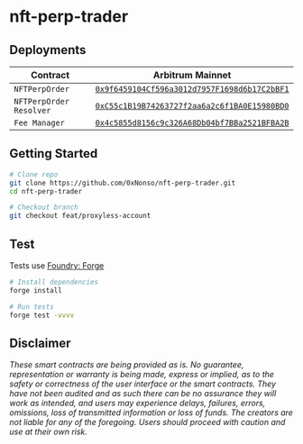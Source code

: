 # nft-perp-trader


## Deployments

| Contract      |    Arbitrum Mainnet                                                                                                                |                                                              
|---------------|-------------------------------------------------------------------------------------------------------------------------|
| `NFTPerpOrder` | [`0x9f6459104Cf596a3012d7957F1698d6b17C2bBF1`](https://arbiscan.io/address/0x9f6459104Cf596a3012d7957F1698d6b17C2bBF1)
| `NFTPerpOrder Resolver`       | [`0xC55c1B19B74263727f2aa6a2c6f1BA0E15980BD0`](https://arbiscan.io/address/0xC55c1B19B74263727f2aa6a2c6f1BA0E15980BD0)
| `Fee Manager`         | [`0x4c5855d8156c9c326A68Db04bf7BBa2521BFBA2B`](https://arbiscan.io/address/0x4c5855d8156c9c326A68Db04bf7BBa2521BFBA2B) 

## Getting  Started 
```bash
# Clone repo
git clone https://github.com/0xNonso/nft-perp-trader.git
cd nft-perp-trader

# Checkout branch
git checkout feat/proxyless-account
```

## Test
Tests use [Foundry: Forge](https://github.com/gakonst/foundry)
```bash
# Install dependencies
forge install

# Run tests
forge test -vvvv
```

## Disclaimer

_These smart contracts are being provided as is. No guarantee, representation or warranty is being made, express or implied, as to the safety or correctness of the user interface or the smart contracts. They have not been audited and as such there can be no assurance they will work as intended, and users may experience delays, failures, errors, omissions, loss of transmitted information or loss of funds. The creators are not liable for any of the foregoing. Users should proceed with caution and use at their own risk._
